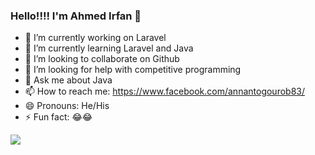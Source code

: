 ### Hello!!!! I'm Ahmed Irfan 👋
- 🔭 I’m currently working on Laravel
- 🌱 I’m currently learning Laravel and Java
- 👯 I’m looking to collaborate on Github
- 🤔 I’m looking for help with competitive programming
- 💬 Ask me about Java
- 📫 How to reach me: https://www.facebook.com/annantogourob83/
- 😄 Pronouns: He/His
- ⚡ Fun fact: 😂😂
<img src="https://github-readme-stats.vercel.app/api?username=Irfanbd&&show_icons=true&title_color=ffffff&icon_color=bb2acf&text_color=daf7dc&bg_color=151515">
